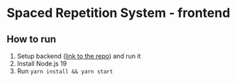 # Spaced Repetition System - frontend

## How to run

1. Setup backend ([link to the repo](https://github.com/kolaczyn/spaced-repetition-system)) and run it
1. Install Node.js 19
1. Run `yarn install && yarn start`
